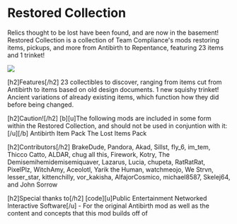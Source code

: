 # Restored Collection
Relics thought to be lost have been found, and are now in the basement! Restored Collection is a collection of Team Compliance's mods restoring items, pickups, and more from Antibirth to Repentance, featuring 23 items and 1 trinket!

![](https://i.imgur.com/7ChA4FX.png)

[h2]Features[/h2]
23 collectibles to discover, ranging from items cut from Antibirth to items based on old design documents.
1 new squishy trinket!
Ancient variations of already existing items, which function how they did before being changed.

[h2]Caution![/h2]
[b][u]The following mods are included in some form within the Restored Collection, and should not be used in conjuntion with it:[/u][/b]
Antibirth Item Pack 
The Lost Items Pack 

[h2]Contributors[/h2] 
BrakeDude, Pandora, Akad, Sillst, fly_6, im_tem, Thicco Catto, ALDAR, chug all this, Firework, Kotry, The Demisemihemidemisemiquaver, Lazarus, Lucia, chupeta, RatRatRat, PixelPlz, WitchAmy, Aceolotl, Yarik the Human, watchmeojo, We Strvn, lesser_star, kittenchilly, vor_kakisha, AlfajorCosmico, michael8587, Skelej64, and John Sorrow

[h2]Special thanks to[/h2] 
[code][u]Public Entertainment Networked Interactive Software[/u] - For the original Antibirth mod as well as the content and concepts that this mod builds off of
